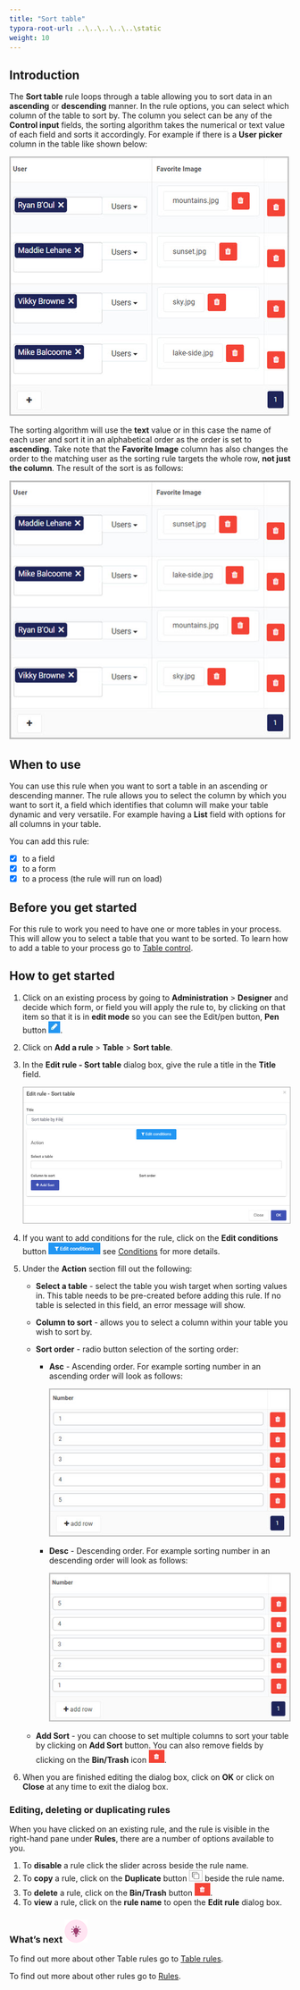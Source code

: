 ```yaml
---
title: "Sort table"
typora-root-url: ..\..\..\..\..\static
weight: 10
---
```


## Introduction

The **Sort table** rule loops through a table allowing you to sort data in an **ascending** or **descending** manner. In the rule options, you can select which column of the table to sort by. The column you select can be any of the **Control input** fields, the sorting algorithm takes the numerical or text value of each field and sorts it accordingly. For example if there is a **User picker** column in the table like shown below:

![Sort table users before sort](/images/sort-table-user-before.jpg)

The sorting algorithm will use the **text** value or in this case the name of each user and sort it in an alphabetical order as the order is set to **ascending**. Take note that the **Favorite Image** column has also changes the order to the matching user as the sorting rule targets the whole row, **not just the column**. The result of the sort is as follows:

![Sort table users before sort](/images/sort-table-user-after.jpg)

## When to use

You can use this rule when you want to sort a table in an ascending or descending manner. The rule allows you to select the column by which you want to sort it, a field which identifies that column will make your table dynamic and very versatile. For example having a **List** field with options for all columns in your table.

You can add this rule:

- [x] to a field
- [x] to a form
- [x] to a process (the rule will run on load)

## Before you get started

For this rule to work you need to have one or more tables in your process. This will allow you to select a table that you want to be sorted. To learn how to add a table to your process go to [Table control](/platform/controls/input/table/).

## How to get started

1. Click on an existing process by going to **Administration** > **Designer** and decide which form, or field you will apply the rule to, by clicking on that item so that it is in **edit mode** so you can see the Edit/pen button, **Pen** button ![Pen button](/images/penicon.png).

2. Click on **Add a rule** > **Table** > **Sort table**.

3. In the **Edit rule - Sort table** dialog box, give the rule a title in the **Title** field.

   ![Edit rule - Sort table](/images/sort-table-edit-rule.jpg)

4. If you want to add conditions for the rule, click on the **Edit conditions** button ![Edit conditions button](/images/editconditions.png) see [Conditions](/platform/rules/general/add-conditions/) for more details.

5. Under the **Action** section fill out the following:

   - **Select a table** - select the table you wish target when sorting values in. This table needs to be pre-created before adding this rule. If no table is selected in this field, an error message will show. 

   - **Column to sort** - allows you to select a column within your table you wish to sort by.

   - **Sort order** - radio button selection of the sorting order:

     - **Asc** - Ascending order. For example sorting number in an ascending order will look as follows:

       ![Numbers Ascending](/images/sort-table-asc.jpg)

     - **Desc** - Descending order. For example sorting number in an descending order will look as follows:

       ![Numbers Descending](/images/sort-table-desc.jpg)

   - **Add Sort** - you can choose to set multiple columns to sort your table by clicking on **Add Sort** button. You can also remove fields by clicking on the **Bin/Trash** icon ![Bin/Trash button](/images/bin.png).

6. When you are finished editing the dialog box, click on **OK** or click on **Close** at any time to exit the dialog box.


### Editing, deleting or duplicating rules

When you have clicked on an existing rule, and the rule is visible in the right-hand pane under **Rules**, there are a number of options available to you.

1. To **disable** a rule click the slider across beside the rule name.
2. To **copy** a rule, click on the **Duplicate** button ![Duplicate button](/images/duplicate-button.jpg) beside the rule name.
3. To **delete** a rule, click on the **Bin/Trash** button ![Bin/Trash button](/images/bin.png).
4. To **view** a rule, click on the **rule name** to open the **Edit rule** dialog box.

### What’s next ![Idea icon](/images/18.png)

To find out more about other Table rules go to [Table rules](/platform/rules/tables/).

To find out more about other rules go to [Rules](/platform/rules/).